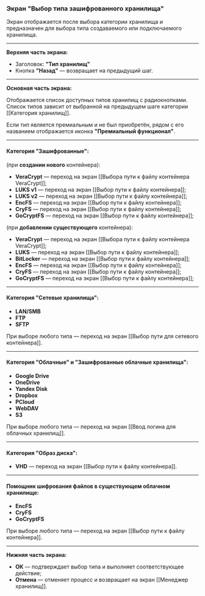### Экран "Выбор типа зашифрованного хранилища"

Экран отображается после выбора категории хранилища и предназначен для выбора типа создаваемого или подключаемого хранилища.

---

**Верхняя часть экрана:**

- Заголовок: **"Тип хранилищ"**
- Кнопка **"Назад"** — возвращает на предыдущий шаг.

---

**Основная часть экрана:**

Отображается список доступных типов хранилищ с радиокнопками.  
Список типов зависит от выбранной на предыдущем шаге категории [[Категория хранилищ]].

Если тип является премиальным и не был приобретён, рядом с его названием отображается иконка **"Премиальный функционал"**.

---

#### Категория **"Зашифрованные"**:

(при **создании нового** контейнера):
- **VeraCrypt** — переход на экран [[Выбора пути к файлу контейнера VeraCrypt]];
- **LUKS v1** — переход на экран [[Выбор пути к файлу контейнера]];
- **LUKS v2** — переход на экран [[Выбор пути к файлу контейнера]];
- **EncFS** — переход на экран [[Выбор пути к файлу контейнера]];
- **CryFS** — переход на экран [[Выбор пути к файлу контейнера]];
- **GoCryptFS** — переход на экран [[Выбор пути к файлу контейнера]];

(при **добавлении существующего** контейнера):
- **VeraCrypt** — переход на экран [[Выбора пути к файлу контейнера VeraCrypt]];
- **LUKS** — переход на экран [[Выбор пути к файлу контейнера]];
- **BitLocker** — переход на экран [[Выбор пути к файлу контейнера]];
- **EncFS** — переход на экран [[Выбор пути к файлу контейнера]];
- **CryFS** — переход на экран [[Выбор пути к файлу контейнера]];
- **GoCryptFS** — переход на экран [[Выбор пути к файлу контейнера]];

---

#### Категория **"Сетевые хранилища"**:

- **LAN/SMB**
- **FTP**
- **SFTP**

При выборе любого типа — переход на экран [[Выбор пути для сетевого контейнера]].

---

#### Категория **"Облачные"** и **"Зашифрованные облачные хранилища"**:

- **Google Drive**
- **OneDrive**
- **Yandex Disk**
- **Dropbox**
- **PCloud**
- **WebDAV**
- **S3**

При выборе любого типа — переход на экран [[Ввод логина для облачных хранилищ]].

---

#### Категория **"Образ диска"**:

- **VHD** — переход на экран [[Выбор пути к файлу контейнера]].

---

#### Помощник шифрования файлов в существующем облачном хранилище:

- **EncFS**
- **CryFS**
- **GoCryptFS**

При выборе любого типа — переход на экран [[Выбор пути к файлу контейнера]].

---

**Нижняя часть экрана:**

- **OK** — подтверждает выбор типа и выполняет соответствующее действие;
- **Отмена** — отменяет процесс и возвращает на экран [[Менеджер хранилищ]].

